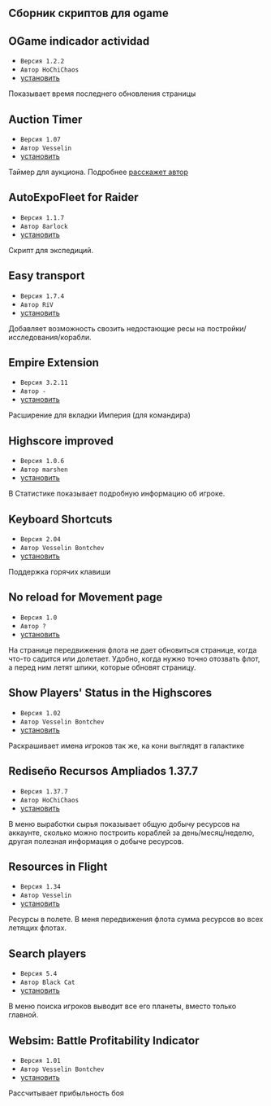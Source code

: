 ## Сборник скриптов для ogame

## OGame indicador actividad
+ `Версия 1.2.2`
+ `Автор HoChiChaos`
+ [установить](https://github.com/hellpain/ogame_scripts/raw/master/scripts/activity_indicator/activity_indicator.user.js)

Показывает время последнего обновления страницы

## Auction Timer
+ `Версия 1.07`
+ `Автор Vesselin`
+ [установить](https://github.com/hellpain/ogame_scripts/raw/master/scripts/auction_timer/auction_timer.user.js)

Таймер для аукциона. Подробнее [расскажет автор](http://board.ru.ogame.gameforge.com/board494-ogame-ru-%D0%B8%D0%B3%D1%80%D0%B0/board248-%D0%BA%D0%BE%D0%BC%D0%BF%D1%8C%D1%8E%D1%82%D0%B5%D1%80%D0%BD%D0%BE%D0%B5-%D0%B4%D0%B5%D0%BF%D0%BE/board249-%D0%BF%D1%80%D0%BE%D0%B3%D1%80%D0%B0%D0%BC%D0%BC%D1%8B-%D0%B4%D0%BB%D1%8F-%D0%BE%D0%B3%D0%B5%D0%B9%D0%BC/160841-%D1%82%D0%B0%D0%B9%D0%BC%D0%B5%D1%80-%D0%B4%D0%BB%D1%8F-%D0%B0%D1%83%D0%BA%D1%86%D0%B8%D0%BE%D0%BD%D0%B0/) 

## AutoExpoFleet for Raider
+ `Версия 1.1.7`
+ `Автор 8arlock`
+ [установить](https://github.com/hellpain/ogame_scripts/raw/master/scripts/autoexpofleet/autoexpofleet.user.js)

Скрипт для экспедиций.

## Easy transport
+ `Версия 1.7.4`
+ `Автор RiV`
+ [установить](https://github.com/hellpain/ogame_scripts/raw/master/scripts/easy_transport/easy_transport.user.js)

Добавляет возможность свозить недостающие ресы на постройки/исследования/корабли.

## Empire Extension
+ `Версия 3.2.11`
+ `Автор -`
+ [установить](https://github.com/hellpain/ogame_scripts/raw/master/scripts/empire_extension/empire_extension.user.js)

Расширение для вкладки Империя (для командира)

## Highscore improved
+ `Версия 1.0.6`
+ `Автор marshen`
+ [установить](https://github.com/hellpain/ogame_scripts/raw/master/scripts/highsrore_improved/highsrore_improved.user.js)

В Статистике показывает подробную информацию об игроке. 

## Keyboard Shortcuts
+ `Версия 2.04`
+ `Автор Vesselin Bontchev`
+ [установить](https://github.com/hellpain/ogame_scripts/raw/master/scripts/keyboard_shortcut/keyboard_shortcut.user.js)

Поддержка горячих клавиши

## No reload for Movement page
+ `Версия 1.0`
+ `Автор ?`
+ [установить](https://github.com/hellpain/ogame_scripts/raw/master/scripts/no_reload_for_movement_page/no_reload_for_movement_page.user.js)

На странице передвижения флота не дает обновиться странице, когда что-то садится или долетает. Удобно, когда нужно точно отозвать флот, а перед ним летят шпики, которые обновят страницу. 

## Show Players' Status in the Highscores
+ `Версия 1.02`
+ `Автор Vesselin Bontchev`
+ [установить](https://github.com/hellpain/ogame_scripts/raw/master/scripts/player_status_in_highscore/player_status_in_highscore.user.js)

Раскрашивает имена игроков так же, ка кони выглядят в галактике

## Rediseño Recursos Ampliados 1.37.7
+ `Версия 1.37.7`
+ `Автор HoChiChaos`
+ [установить](https://github.com/hellpain/ogame_scripts/raw/master/scripts/resources/resources.user.js)

В меню выработки сырья показывает общую добычу ресурсов на аккаунте, сколько можно построить кораблей за день/месяц/неделю, другая полезная информация о добыче ресурсов.

## Resources in Flight
+ `Версия 1.34`
+ `Автор Vesselin`
+ [установить](https://github.com/hellpain/ogame_scripts/raw/master/scripts/resources_in_flight/resources_in_flight.user.js)

Ресурсы в полете. В меня передвижения флота сумма ресурсов во всех летящих флотах.

## Search players
+ `Версия 5.4`
+ `Автор Black Cat`
+ [установить](https://github.com/hellpain/ogame_scripts/raw/master/scripts/search_players/search_players.user.js)

В меню поиска игроков выводит все его планеты, вместо только главной.

## Websim: Battle Profitability Indicator
+ `Версия 1.01`
+ `Автор Vesselin Bontchev`
+ [установить](https://github.com/hellpain/ogame_scripts/raw/master/scripts/websim_battle/websim_battle.user.js)

Рассчитывает прибыльность боя

